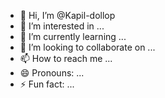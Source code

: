 - 👋 Hi, I’m @Kapil-dollop
- 👀 I’m interested in ...
- 🌱 I’m currently learning ...
- 💞️ I’m looking to collaborate on ...
- 📫 How to reach me ...
- 😄 Pronouns: ...
- ⚡ Fun fact: ...

<!---
Kapil-dollop/Kapil-dollop is a ✨ special ✨ repository because its `README.md` (this file) appears on your GitHub profile.
You can click the Preview link to take a look at your changes.
--->
